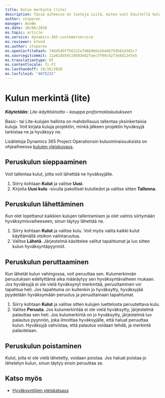 ```yaml
---
title: Kulun merkintä (lite)
description: Tässä aiheessa on tietoja siitä, miten voit käsitellä kulumerkintöjä lite-ympäristössä.
author: stsporen
manager: AnnBe
ms.date: 10/06/2020
ms.topic: article
ms.service: dynamics-365-customerservice
ms.reviewer: kfend
ms.author: stsporen
ms.openlocfilehash: 746d5d9ff56222e7d6b9b6e264db75d5814365c7
ms.sourcegitcommit: 11a61db54119503e82faec5f99c4273e8d1247e5
ms.translationtype: HT
ms.contentlocale: fi-FI
ms.lasthandoff: 10/16/2020
ms.locfileid: "4075232"
---
```

# <a name="expense-entry-lite"></a>Kulun merkintä (lite)

_**Käytetään:** Lite-käyttöönotto – kauppa proformalaskutukseen_

Basic- tai Lite-kulujen hallinta on mahdollisuus tallentaa yksinkertaisia kuluja. Voit kirjata kuluja projektiin, minkä jälkeen projektin hyväksyjä tarkistaa ne ja hyväksyy ne.

Lisätietoja Dynamics 365 Project Operationsin kuluominaisuuksista on ohjeaiheessa [kulujen yleiskuvaus](expense-overview.md).

## <a name="capture-a-basic-expense"></a>Peruskulun sieppaaminen

Voit tallentaa kulut, jotta voit lähettää ne hyväksyjälle.

1. Siirry kohtaan **Kulut** ja valitse **Uusi**.
2. Kirjoita **Uusi kulu** -sivulla pakolliset kulutiedot ja valitse sitten **Tallenna**.

## <a name="submit-a-basic-expense"></a>Peruskulun lähettäminen

Kun olet lopettanut kaikkien kulujen tallentamisen ja olet valmis siirtymään hyväksymisvaiheeseen, sinun täytyy lähettää ne.

1. Siirry kohtaan **Kulut** ja valitse kulu. Voit myös valita kaikki kulut käyttämällä otsikon valintaruutua.
2. Valitse **Lähetä**. Järjestelmä käsittelee valitut tapahtumat ja luo sitten kulun hyväksyntäpyynnöt.

## <a name="recall-a-basic-expense"></a>Peruskulun peruttaaminen

Kun lähetät kulun vahingossa, voit peruuttaa sen. Kulumerkinnän peruutuksen edellyttämä aika määräytyy sen hyväksyntävaiheen mukaan.  Jos hyväksyjä ei ole vielä hyväksynyt merkintää, peruuttaminen voi tapahtua heti. Jos tapahtuma on kuitenkin jo hyväksytty, hyväksyjää pyydetään hyväksymään peruutus ja peruuttamaan tapahtumat.

1. Siirry kohtaan **Kulut** ja valitse sitten kulujen luettelosta peruutettava kulu.
2. Valitse **Peruuta**. Jos kulumerkintää ei ole vielä hyväksytty, järjestelmä palauttaa sen heti. Jos kulumerkintä on jo hyväksytty, järjestelmä luo palautus pyynnön, joka ilmoittaa hyväksyjälle, että haluat peruuttaa kulun. Hyväksyjä vahvistaa, että palautus voidaan tehdä, ja merkintä palautetaan.

## <a name="delete-a-basic-expense"></a>Peruskulun poistaminen

Kulut, joita ei ole vielä lähetetty, voidaan poistaa. Jos haluat poistaa jo lähetetyn kulun, sinun täytyy ensin peruuttaa se.

## <a name="see-also"></a>Katso myös

- [Hyväksyntöjen yleiskatsaus](../approvals/approvals-overview.md)
